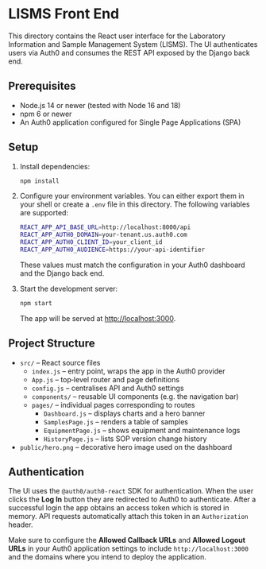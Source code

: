 # LISMS Front End

This directory contains the React user interface for the Laboratory
Information and Sample Management System (LISMS).  The UI authenticates users via
Auth0 and consumes the REST API exposed by the Django back end.

## Prerequisites

* Node.js 14 or newer (tested with Node 16 and 18)
* npm 6 or newer
* An Auth0 application configured for Single Page Applications (SPA)

## Setup

1. Install dependencies:

   ```bash
   npm install
   ```

2. Configure your environment variables.  You can either export them in
   your shell or create a `.env` file in this directory.  The following
   variables are supported:

   ```bash
   REACT_APP_API_BASE_URL=http://localhost:8000/api
   REACT_APP_AUTH0_DOMAIN=your-tenant.us.auth0.com
   REACT_APP_AUTH0_CLIENT_ID=your_client_id
   REACT_APP_AUTH0_AUDIENCE=https://your-api-identifier
   ```

   These values must match the configuration in your Auth0 dashboard and
   the Django back end.

3. Start the development server:

   ```bash
   npm start
   ```

   The app will be served at [http://localhost:3000](http://localhost:3000).

## Project Structure

* `src/` – React source files
  * `index.js` – entry point, wraps the app in the Auth0 provider
  * `App.js` – top‑level router and page definitions
  * `config.js` – centralises API and Auth0 settings
  * `components/` – reusable UI components (e.g. the navigation bar)
  * `pages/` – individual pages corresponding to routes
    * `Dashboard.js` – displays charts and a hero banner
    * `SamplesPage.js` – renders a table of samples
    * `EquipmentPage.js` – shows equipment and maintenance logs
    * `HistoryPage.js` – lists SOP version change history
* `public/hero.png` – decorative hero image used on the dashboard

## Authentication

The UI uses the `@auth0/auth0-react` SDK for authentication.  When the
user clicks the **Log In** button they are redirected to Auth0 to
authenticate.  After a successful login the app obtains an access
token which is stored in memory.  API requests automatically attach
this token in an `Authorization` header.

Make sure to configure the **Allowed Callback URLs** and **Allowed
Logout URLs** in your Auth0 application settings to include
`http://localhost:3000` and the domains where you intend to deploy the
application.